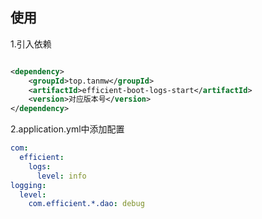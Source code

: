 ## 使用

1.引入依赖

```xml

<dependency>
    <groupId>top.tanmw</groupId>
    <artifactId>efficient-boot-logs-start</artifactId>
    <version>对应版本号</version>
</dependency>
```

2.application.yml中添加配置

```yaml
com:
  efficient:
    logs:
      level: info
logging:
  level:
    com.efficient.*.dao: debug
```